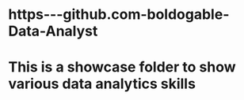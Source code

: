 # https---github.com-boldogable-Data-Analyst

# This is a showcase folder to show various data analytics skills
